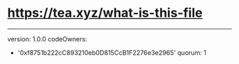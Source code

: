 # https://tea.xyz/what-is-this-file
---
version: 1.0.0
codeOwners:
  - '0xf8751b222cC893210eb0D815CcB1F2276e3e2965'
quorum: 1
